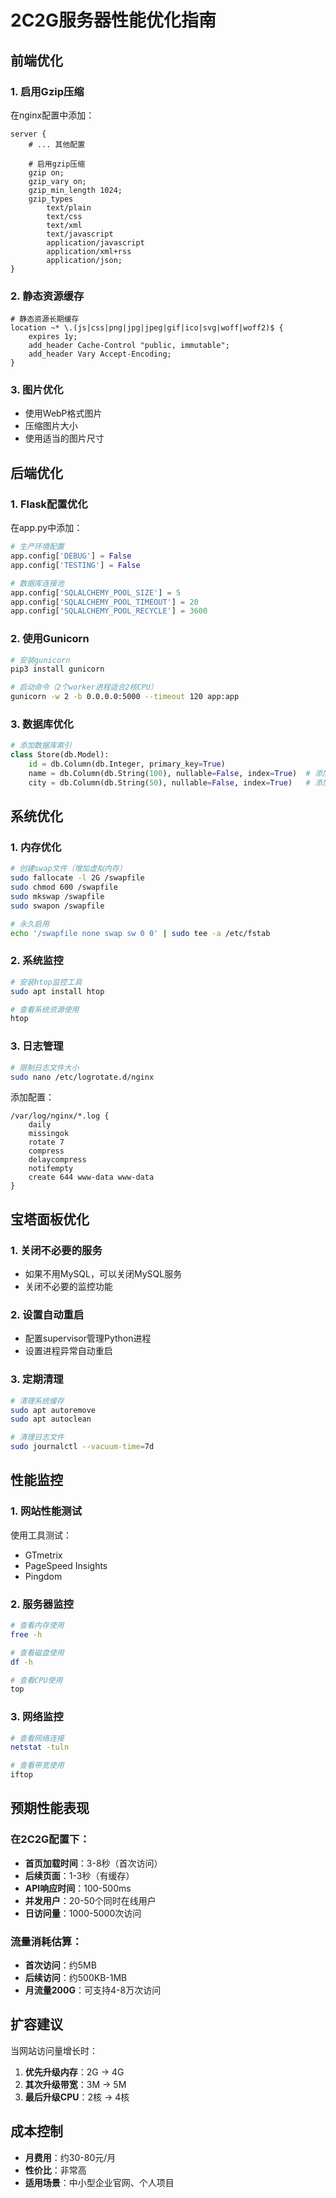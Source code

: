 # 2C2G服务器性能优化指南

## 前端优化

### 1. 启用Gzip压缩
在nginx配置中添加：
```nginx
server {
    # ... 其他配置
    
    # 启用gzip压缩
    gzip on;
    gzip_vary on;
    gzip_min_length 1024;
    gzip_types
        text/plain
        text/css
        text/xml
        text/javascript
        application/javascript
        application/xml+rss
        application/json;
}
```

### 2. 静态资源缓存
```nginx
# 静态资源长期缓存
location ~* \.(js|css|png|jpg|jpeg|gif|ico|svg|woff|woff2)$ {
    expires 1y;
    add_header Cache-Control "public, immutable";
    add_header Vary Accept-Encoding;
}
```

### 3. 图片优化
- 使用WebP格式图片
- 压缩图片大小
- 使用适当的图片尺寸

## 后端优化

### 1. Flask配置优化
在app.py中添加：
```python
# 生产环境配置
app.config['DEBUG'] = False
app.config['TESTING'] = False

# 数据库连接池
app.config['SQLALCHEMY_POOL_SIZE'] = 5
app.config['SQLALCHEMY_POOL_TIMEOUT'] = 20
app.config['SQLALCHEMY_POOL_RECYCLE'] = 3600
```

### 2. 使用Gunicorn
```bash
# 安装gunicorn
pip3 install gunicorn

# 启动命令（2个worker进程适合2核CPU）
gunicorn -w 2 -b 0.0.0.0:5000 --timeout 120 app:app
```

### 3. 数据库优化
```python
# 添加数据库索引
class Store(db.Model):
    id = db.Column(db.Integer, primary_key=True)
    name = db.Column(db.String(100), nullable=False, index=True)  # 添加索引
    city = db.Column(db.String(50), nullable=False, index=True)   # 添加索引
```

## 系统优化

### 1. 内存优化
```bash
# 创建swap文件（增加虚拟内存）
sudo fallocate -l 2G /swapfile
sudo chmod 600 /swapfile
sudo mkswap /swapfile
sudo swapon /swapfile

# 永久启用
echo '/swapfile none swap sw 0 0' | sudo tee -a /etc/fstab
```

### 2. 系统监控
```bash
# 安装htop监控工具
sudo apt install htop

# 查看系统资源使用
htop
```

### 3. 日志管理
```bash
# 限制日志文件大小
sudo nano /etc/logrotate.d/nginx
```

添加配置：
```
/var/log/nginx/*.log {
    daily
    missingok
    rotate 7
    compress
    delaycompress
    notifempty
    create 644 www-data www-data
}
```

## 宝塔面板优化

### 1. 关闭不必要的服务
- 如果不用MySQL，可以关闭MySQL服务
- 关闭不必要的监控功能

### 2. 设置自动重启
- 配置supervisor管理Python进程
- 设置进程异常自动重启

### 3. 定期清理
```bash
# 清理系统缓存
sudo apt autoremove
sudo apt autoclean

# 清理日志文件
sudo journalctl --vacuum-time=7d
```

## 性能监控

### 1. 网站性能测试
使用工具测试：
- GTmetrix
- PageSpeed Insights
- Pingdom

### 2. 服务器监控
```bash
# 查看内存使用
free -h

# 查看磁盘使用
df -h

# 查看CPU使用
top
```

### 3. 网络监控
```bash
# 查看网络连接
netstat -tuln

# 查看带宽使用
iftop
```

## 预期性能表现

### 在2C2G配置下：
- **首页加载时间**：3-8秒（首次访问）
- **后续页面**：1-3秒（有缓存）
- **API响应时间**：100-500ms
- **并发用户**：20-50个同时在线用户
- **日访问量**：1000-5000次访问

### 流量消耗估算：
- **首次访问**：约5MB
- **后续访问**：约500KB-1MB
- **月流量200G**：可支持4-8万次访问

## 扩容建议

当网站访问量增长时：
1. **优先升级内存**：2G → 4G
2. **其次升级带宽**：3M → 5M
3. **最后升级CPU**：2核 → 4核

## 成本控制

- **月费用**：约30-80元/月
- **性价比**：非常高
- **适用场景**：中小型企业官网、个人项目 